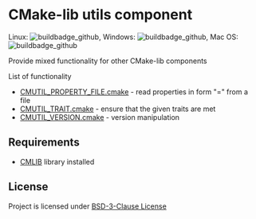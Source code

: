 
# CMake-lib utils component

Linux: ![buildbadge_github], Windows: ![buildbadge_github], Mac OS: ![buildbadge_github]

Provide mixed functionality for other CMake-lib components

List of functionality

- [CMUTIL_PROPERTY_FILE.cmake] - read properties in form "<key>=<value>" from a file
- [CMUTIL_TRAIT.cmake] - ensure that the given traits are met
- [CMUTIL_VERSION.cmake] - version manipulation

## Requirements

- [CMLIB] library installed

## License

Project is licensed under [BSD-3-Clause License](LICENSE)



[CMUTIL_PROPERTY_FILE.cmake]: ./system_modules/CMUTIL_PROPERTY_FILE.cmake
[CMUTIL_VERSION.cmake]:       ./system_modules/CMUTIL_VERSION.cmake
[CMUTIL_TRAIT.cmake]:         ./system_modules/CMUTIL_TRAIT.cmake
[CMLIB]:                      https://github.com/cmakelib/cmakelib
[buildbadge_github]:          https://github.com/cmakelib/cmakelib-component-util/workflows/Tests/badge.svg
